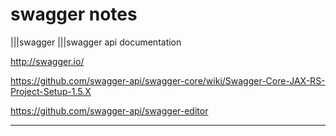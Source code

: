# swagger notes

|||swagger
|||swagger api documentation

<http://swagger.io/>

<https://github.com/swagger-api/swagger-core/wiki/Swagger-Core-JAX-RS-Project-Setup-1.5.X>

<https://github.com/swagger-api/swagger-editor>

---
